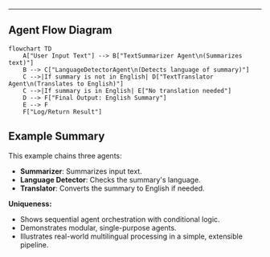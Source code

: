 
---

## Agent Flow Diagram

```mermaid
flowchart TD
    A["User Input Text"] --> B["TextSummarizer Agent\n(Summarizes text)"]
    B --> C["LanguageDetectorAgent\n(Detects language of summary)"]
    C -->|If summary is not in English| D["TextTranslator Agent\n(Translates to English)"]
    C -->|If summary is in English| E["No translation needed"]
    D --> F["Final Output: English Summary"]
    E --> F
    F["Log/Return Result"]
```

## Example Summary

This example chains three agents:
- **Summarizer**: Summarizes input text.
- **Language Detector**: Checks the summary's language.
- **Translator**: Converts the summary to English if needed.

**Uniqueness:**
- Shows sequential agent orchestration with conditional logic.
- Demonstrates modular, single-purpose agents.
- Illustrates real-world multilingual processing in a simple, extensible pipeline.
